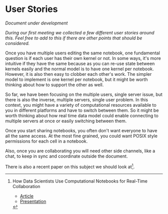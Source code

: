 # User Stories

*Document under development*

_During our first meeting we collected a few different user stories around this. Feel free to add to this if there are other points that should be considered._

Once you have multiple users editing the same notebook, one fundamental question is if each user has their own kernel or not. In some ways, it's more intuitive if they have the same because as you can re-use state between kernels easily and the normal model is to have one kernel per notebook. However, it is also then easy to clobber each other's work. The simpler model to implement is one kernel per notebook, but it might be worth thinking about how to support the other as well.

So far, we have been focusing on the multiple users, single server issue, but there is also the inverse, multiple servers, single user problem. In this context, you might have a variety of computational resources available to you in different platforms and have to switch between them. So it might be worth thinking about how real time data model could enable connecting to multiple servers at once or easily switching between them.

Once you start sharing notebooks, you often don't want everyone to have all the same access. At the most fine grained, you could want POSIX style permissions for each cell in a notebook.

Also, once you are collaborating you will need other side channels, like a chat, to keep in sync and coordinate outside the document.

There is also a recent paper on this subject we should look at[^f1].

[^f1]: How Data Scientists Use Computational Notebooks for Real-Time Collaboration

    - [Article](https://dl.acm.org/doi/10.1145/3359141)
    - [Presentation](https://ipitweb.files.wordpress.com/2019/06/wang_ipit-1.pdf)
